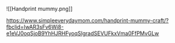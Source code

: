 ![[Handprint mummy.png]]

https://www.simpleeverydaymom.com/handprint-mummy-craft/?fbclid=IwAR3sFv6Wi8-e1eVJ0oqSjoB9YhHJRHFyoqSIgradSEVUFkxVma0FfPMvGLw

